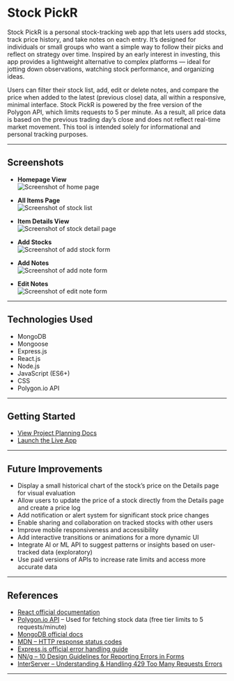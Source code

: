 # Stock PickR

Stock PickR is a personal stock-tracking web app that lets users add stocks, track price history, and take notes on each entry. It’s designed for individuals or small groups who want a simple way to follow their picks and reflect on strategy over time. Inspired by an early interest in investing, this app provides a lightweight alternative to complex platforms — ideal for jotting down observations, watching stock performance, and organizing ideas.

Users can filter their stock list, add, edit or delete notes, and compare the price when added to the latest (previous close) data, all within a responsive, minimal interface. Stock PickR is powered by the free version of the Polygon API, which limits requests to 5 per minute. As a result, all price data is based on the previous trading day’s close and does not reflect real-time market movement. This tool is intended solely for informational and personal tracking purposes.

---

## Screenshots

- **Homepage View**  
  ![Screenshot of home page]()

- **All Items Page**  
  ![Screenshot of stock list ]()

- **Item Details View**  
  ![Screenshot of stock detail page]()

- **Add Stocks**  
  ![Screenshot of add stock form]()

- **Add Notes**  
  ![Screenshot of add note form]()

- **Edit Notes**  
  ![Screenshot of edit note form]()

---

## Technologies Used

- MongoDB
- Mongoose
- Express.js
- React.js
- Node.js
- JavaScript (ES6+)
- CSS
- Polygon.io API

---

## Getting Started

- [View Project Planning Docs](https://trello.com/b/EeIciRkB)
- [Launch the Live App]()

---

## Future Improvements

- Display a small historical chart of the stock’s price on the Details page for visual evaluation
- Allow users to update the price of a stock directly from the Details page and create a price log
- Add notification or alert system for significant stock price changes
- Enable sharing and collaboration on tracked stocks with other users
- Improve mobile responsiveness and accessibility
- Add interactive transitions or animations for a more dynamic UI
- Integrate AI or ML API to suggest patterns or insights based on user-tracked data (exploratory)
- Use paid versions of APIs to increase rate limits and access more accurate data

---

## References

- [React official documentation](https://react.dev/)
- [Polygon.io API](https://polygon.io/docs) – Used for fetching stock data (free tier limits to 5 requests/minute)
- [MongoDB official docs](https://www.mongodb.com/docs/manual/)
- [MDN – HTTP response status codes](https://developer.mozilla.org/en-US/docs/Web/HTTP/Status)
- [Express.js official error handling guide](https://expressjs.com/en/guide/error-handling.html)
- [NN/g – 10 Design Guidelines for Reporting Errors in Forms](https://www.nngroup.com/articles/errors-forms-design-guidelines/)
- [InterServer – Understanding & Handling 429 Too Many Requests Errors](https://www.interserver.net/tips/kb/understanding-and-handling-429-too-many-requests-errors/)

---
